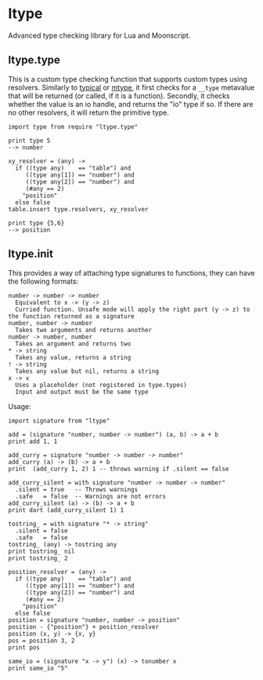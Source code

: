 # ltype
Advanced type checking library for Lua and Moonscript.
## ltype.type
This is a custom type checking function that supports custom types using resolvers. Similarly to [typical](https://github.com/hoelzro/lua-typical) or [mtype](https://github.com/jirutka/mtype), it first checks for a `__type` metavalue that will be returned (or called, if it is a function). Secondly, it checks whether the value is an io handle, and returns the "io" type if so. If there are no other resolvers, it will return the primitive type.
```moonscript
import type from require "ltype.type"

print type 5
--> number

xy_resolver = (any) ->
  if ((type any)    == "table") and
     ((type any[1]) == "number") and
     ((type any[2]) == "number") and
     (#any == 2)
    "position"
  else false
table.insert type.resolvers, xy_resolver

print type {5,6}
--> position
```
## ltype.init
This provides a way of attaching type signatures to functions, they can have the following formats:
```
number -> number -> number
  Equivalent to x -> (y -> z)
  Curried function. Unsafe mode will apply the right part (y -> z) to the function returned as a signature
number, number -> number
  Takes two arguments and returns another
number -> number, number
  Takes an argument and returns two
* -> string
  Takes any value, returns a string
! -> string
  Takes any value but nil, returns a string
x -> x
  Uses a placeholder (not registered in type.types)
  Input and output must be the same type
```
Usage:
```moonscript
import signature from "ltype"

add = (signature "number, number -> number") (a, b) -> a + b
print add 1, 1

add_curry = signature "number -> number -> number"
add_curry (a) -> (b) -> a + b
print  (add_curry 1, 2) 1 -- throws warning if .silent == false

add_curry_silent = with signature "number -> number -> number"
  .silent = true   -- Throws warnings
  .safe   = false  -- Warnings are not errors
add_curry_silent (a) -> (b) -> a + b
print dart (add_curry_silent 1) 1

tostring_ = with signature "* -> string"
  .silent = false
  .safe   = false
tostring_ (any) -> tostring any
print tostring_ nil
print tostring_ 2

position_resolver = (any) ->
  if ((type any)    == "table") and
     ((type any[1]) == "number") and
     ((type any[2]) == "number") and
     (#any == 2)
    "position"
  else false
position = signature "number, number -> position"
position - {"position"} + position_resolver
position (x, y) -> {x, y}
pos = position 3, 2
print pos

same_io = (signature "x -> y") (x) -> tonumber x
print same_io "5"
```
